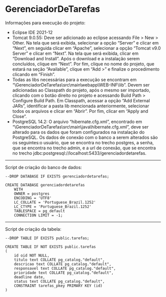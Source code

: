 # GerenciadorDeTarefas

Informações para execução do projeto:

- Eclipse IDE 2021-12
- Tomcat 9.0.55: Deve ser adicionado ao eclipse acessando File > New > Other. Na tela que será exibida, selecionar a opção “Server” e clicar em “Next”, em seguida clicar em “Apache”, selecionar a opção “Tomcat v9.0 Server” e clicar em “Next”. Na tela que será exibida, clicar em “Download and Install”. Após o download e a instalação serem concluídos, clique em “Next”. Por fim, clique no nome do projeto, que estará na seção “Available”, clique em “Add >” e finalize o procedimento clicando em “Finish”.
- Todas as libs necessárias para a execução se encontram em “\GerenciadorDeTarefas\src\main\webapp\WEB-INF\lib”. Devem ser adicionadas ao Classpath do projeto, após o mesmo ser importado, clicando com o botão direito no projeto e acessando Build Path > Configure Build Path. Em Classpath, acessar a opção “Add External JARs”, identificar a pasta lib mencionada anteriormente, selecionar todos os arquivos e clicar em “Abrir”. Por fim, clicar em “Apply and Close”.
- PostgreSQL 14.2: O arquivo “hibernate.cfg.xml”, encontrado em “\GerenciadorDeTarefas\src\main\java\hibernate.cfg.xml”, deve ser alterado para os dados que foram configurados na instalação do PostgreSQL. Os dados de conexão com o banco a serem alterados são os seguintes:o  usuário, que se encontra no trecho <property name="hibernate.connection.username">postgres</property>, a senha, que se encontra no trecho <property name="hibernate.connection.password">admin</property>, e a url de conexão, que se encontra no trecho <property name="hibernate.connection.url">jdbc:postgresql://localhost:5433/gerenciadordetarefas</property>.

----------------------------------------------------------------------------------------------------------------------

Script de criação do banco de dados:

    --DROP DATABASE IF EXISTS gerenciadordetarefas;

    CREATE DATABASE gerenciadordetarefas
        WITH
        OWNER = postgres
        ENCODING = 'UTF8'
        LC_COLLATE = 'Portuguese_Brazil.1252'
        LC_CTYPE = 'Portuguese_Brazil.1252'
        TABLESPACE = pg_default
        CONNECTION LIMIT = -1;
    
    
----------------------------------------------------------------------------------------------------------------------

Script de criação da tabela:

    --DROP TABLE IF EXISTS public.tarefas;

    CREATE TABLE IF NOT EXISTS public.tarefas
    (
        id oid NOT NULL,
        titulo text COLLATE pg_catalog."default",
        descricao text COLLATE pg_catalog."default",
        responsavel text COLLATE pg_catalog."default",
        prioridade text COLLATE pg_catalog."default",
        deadline date,
        status text COLLATE pg_catalog."default",
        CONSTRAINT tarefas_pkey PRIMARY KEY (id)
    )
